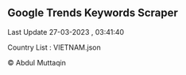 

## Google Trends Keywords Scraper 
 
Last Update 27-03-2023 , 03:41:40

Country List :
VIETNAM.json



© Abdul Muttaqin 
